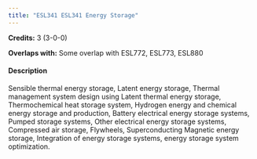 ```yaml
---
title: "ESL341 ESL341 Energy Storage"
---
```

**Credits:** 3 (3-0-0)

**Overlaps with:** Some overlap with ESL772, ESL773, ESL880

#### Description
Sensible thermal energy storage, Latent energy storage, Thermal management system design using Latent thermal energy storage, Thermochemical heat storage system, Hydrogen energy and chemical energy storage and production, Battery electrical energy storage systems, Pumped storage systems, Other electrical energy storage systems, Compressed air storage, Flywheels, Superconducting Magnetic energy storage, Integration of energy storage systems, energy storage system optimization.